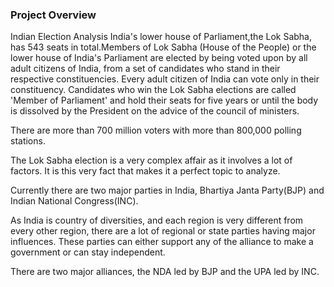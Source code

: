 ### Project Overview

 Indian Election Analysis
India's lower house of Parliament,the Lok Sabha, has 543 seats in total.Members of Lok Sabha (House of the People) or the lower house of India's Parliament are elected by being voted upon by all adult citizens of India, from a set of candidates who stand in their respective constituencies. Every adult citizen of India can vote only in their constituency. Candidates who win the Lok Sabha elections are called 'Member of Parliament' and hold their seats for five years or until the body is dissolved by the President on the advice of the council of ministers.

There are more than 700 million voters with more than 800,000 polling stations.

The Lok Sabha election is a very complex affair as it involves a lot of factors. It is this very fact that makes it a perfect topic to analyze.

Currently there are two major parties in India, Bhartiya Janta Party(BJP) and Indian National Congress(INC).

As India is country of diversities, and each region is very different from every other region, there are a lot of regional or state parties having major influences. These parties can either support any of the alliance to make a government or can stay independent.

There are two major alliances, the NDA led by BJP and the UPA led by INC.


